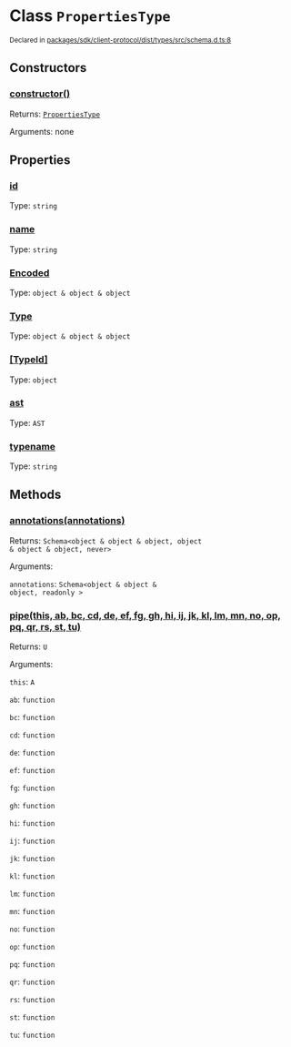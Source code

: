 # Class `PropertiesType`
<sub>Declared in [packages/sdk/client-protocol/dist/types/src/schema.d.ts:8]()</sub>




## Constructors
### [constructor()]()




Returns: <code>[PropertiesType](/api/@dxos/react-client/classes/PropertiesType)</code>

Arguments: none





## Properties
### [id]()
Type: <code>string</code>



### [name]()
Type: <code>string</code>



### [Encoded]()
Type: <code>object & object & object</code>



### [Type]()
Type: <code>object & object & object</code>



### [[TypeId]]()
Type: <code>object</code>



### [ast]()
Type: <code>AST</code>



### [typename]()
Type: <code>string</code>




## Methods
### [annotations(annotations)]()




Returns: <code>Schema&lt;object & object & object, object & object & object, never&gt;</code>

Arguments: 

`annotations`: <code>Schema&lt;object & object & object, readonly &gt;</code>


### [pipe(this, ab, bc, cd, de, ef, fg, gh, hi, ij, jk, kl, lm, mn, no, op, pq, qr, rs, st, tu)]()




Returns: <code>U</code>

Arguments: 

`this`: <code>A</code>

`ab`: <code>function</code>

`bc`: <code>function</code>

`cd`: <code>function</code>

`de`: <code>function</code>

`ef`: <code>function</code>

`fg`: <code>function</code>

`gh`: <code>function</code>

`hi`: <code>function</code>

`ij`: <code>function</code>

`jk`: <code>function</code>

`kl`: <code>function</code>

`lm`: <code>function</code>

`mn`: <code>function</code>

`no`: <code>function</code>

`op`: <code>function</code>

`pq`: <code>function</code>

`qr`: <code>function</code>

`rs`: <code>function</code>

`st`: <code>function</code>

`tu`: <code>function</code>


